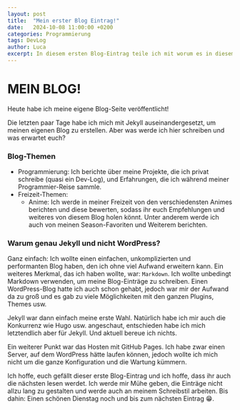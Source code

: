 ```yaml
---
layout: post
title:  "Mein erster Blog Eintrag!"
date:   2024-10-08 11:00:00 +0200
categories: Programmierung
tags: DevLog
author: Luca
excerpt: In diesem ersten Blog-Eintrag teile ich mit worum es in diesem Blog hauptsächlich gehen wird. Viel Spaß beim Lesen!
---
```


# MEIN BLOG!

Heute habe ich meine eigene Blog-Seite veröffentlicht!

Die letzten paar Tage habe ich mich mit Jekyll auseinandergesetzt, um meinen eigenen Blog zu erstellen. Aber was werde ich hier schreiben und was erwartet euch?

### Blog-Themen

- Programmierung: Ich berichte über meine Projekte, die ich privat schreibe (quasi ein Dev-Log), und Erfahrungen, die ich während meiner Programmier-Reise sammle.
- Freizeit-Themen:
    - Anime: Ich werde in meiner Freizeit von den verschiedensten Animes berichten und diese bewerten, sodass ihr euch Empfehlungen und weiteres von diesem Blog holen könnt. 
    Unter anderem werde ich auch von meinen Season-Favoriten und Weiterem berichten.

### Warum genau Jekyll und nicht WordPress?

Ganz einfach: Ich wollte einen einfachen, unkomplizierten und performanten Blog haben, den ich ohne viel Aufwand erweitern kann. Ein weiteres Merkmal, das ich haben wollte, war: `Markdown`. Ich wollte unbedingt Markdown verwenden, um meine Blog-Einträge zu schreiben. Einen WordPress-Blog hatte ich auch schon gehabt, jedoch war mir der Aufwand da zu groß und es gab zu viele Möglichkeiten mit den ganzen Plugins, Themes usw.

Jekyll war dann einfach meine erste Wahl. Natürlich habe ich mir auch die Konkurrenz wie Hugo usw. angeschaut, entschieden habe ich mich letztendlich aber für Jekyll. Und aktuell bereue ich nichts.

Ein weiterer Punkt war das Hosten mit GitHub Pages. Ich habe zwar einen Server, auf dem WordPress hätte laufen können, jedoch wollte ich mich nicht um die ganze Konfiguration und die Wartung kümmern.

Ich hoffe, euch gefällt dieser erste Blog-Eintrag und ich hoffe, dass ihr auch die nächsten lesen werdet. Ich werde mir Mühe geben, die Einträge nicht allzu lang zu gestalten und werde auch an meinem Schreibstil arbeiten. Bis dahin: Einen schönen Dienstag noch und bis zum nächsten Eintrag 😁.